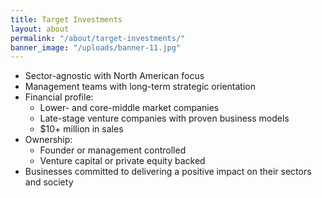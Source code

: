 ```yaml
---
title: Target Investments
layout: about
permalink: "/about/target-investments/"
banner_image: "/uploads/banner-11.jpg"
---
```


- Sector-agnostic with North American focus
- Management teams with long-term strategic orientation
- Financial profile:
  - Lower- and core-middle market companies
  - Late-stage venture companies with proven business models
  - $10+ million in sales
- Ownership:
  - Founder or management controlled
  - Venture capital or private equity backed
- Businesses committed to delivering a positive impact on their sectors and society
